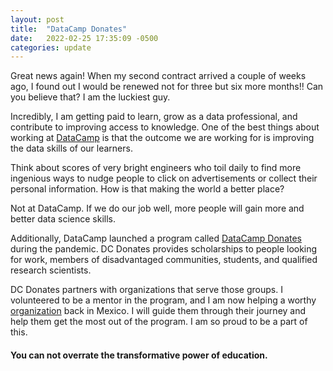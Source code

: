 ```yaml
---
layout: post
title:  "DataCamp Donates"
date:   2022-02-25 17:35:09 -0500
categories: update
---
```


Great news again! When my second contract arrived a couple of weeks ago, I found out I would be renewed not for three but six more months!! Can you believe that? I am the luckiest guy.

Incredibly, I am getting paid to learn, grow as a data professional, and contribute to improving access to knowledge. One of the best things about working at [DataCamp][dc] is that the outcome we are working for is improving the data skills of our learners.

Think about scores of very bright engineers who toil daily to find more ingenious ways to nudge people to click on advertisements or collect their personal information. How is that making the world a better place? 

Not at DataCamp. If we do our job well, more people will gain more and better data science skills.

Additionally, DataCamp launched a program called [DataCamp Donates][dcd] during the pandemic. DC Donates provides scholarships to people looking for work, members of disadvantaged communities, students, and qualified research scientists.

DC Donates partners with organizations that serve those groups. I volunteered to be a mentor in the program, and I am now helping a worthy [organization][cclems] back in Mexico. I will guide them through their journey and help them get the most out of the program. I am so proud to be a part of this.

#### You can not overrate the transformative power of education.

[dc]: https://www.datacamp.com
[dcd]: https://www.datacamp.com/donates
[cclems]: https://centroculturallems.com
